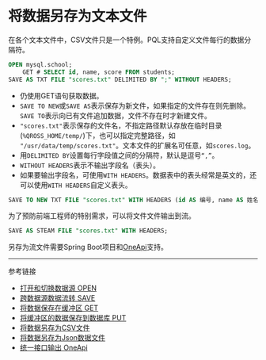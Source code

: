 # 将数据另存为文本文件
在各个文本文件中，CSV文件只是一个特例。PQL支持自定义文件每行的数据分隔符。
```sql
OPEN mysql.school;
    GET # SELECT id, name, score FROM students;
SAVE AS TXT FILE "scores.txt" DELIMITED BY ";" WITHOUT HEADERS;
```
* 仍使用GET语句获取数据。
* `SAVE TO NEW`或`SAVE AS`表示保存为新文件，如果指定的文件存在则先删除。`SAVE TO`表示向已有文件追加数据，文件不存在时才新建文件。
* `"scores.txt"`表示保存的文件名，不指定路径默认存放在临时目录(`%QROSS_HOME/temp/`)下，也可以指定完整路径，如 `"/usr/data/temp/scores.txt"`。文本文件的扩展名可任意，如`scores.log`。
* 用`DELIMITED BY`设置每行字段值之间的分隔符，默认是逗号`“,”`。
* `WITHOUT HEADERS`表示不输出字段名（表头）。
* 如果要输出字段名，可使用`WITH HEADERS`。数据表中的表头经常是英文的，还可以使用`WITH HEADERS`自定义表头。
```sql
SAVE TO NEW TXT FILE "scores.txt" WITH HEADERS (id AS 编号, name AS 姓名, score AS 分数);
```

为了预防前端工程师的特别需求，可以将文件文件输出到流。
```sql
SAVE AS STEAM FILE "scores.txt" WITH HEADERS;
```
另存为流文件需要Spring Boot项目和[OneApi](/oneapi/overview.md)支持。


---
参考链接

* [打开和切换数据源 OPEN](/pql/open.md)
* [跨数据源数据流转 SAVE](/pql/save.md)
* [将数据保存在缓冲区 GET](/pql/get.md)
* [将缓冲区的数据保存到数据库 PUT](/pql/put.md)
* [将数据另存为CSV文件](/pql/csv.md)
* [将数据另存为Json数据文件](/pql/json-file.md)
* [统一接口输出 OneApi](/oneapi/overview.md)